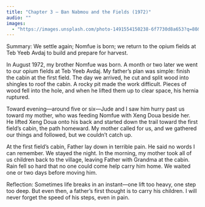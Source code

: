 ```yaml
---
title: "Chapter 3 — Ban Nabmou and the Fields (1972)"
audio: ""
images:
  - "https://images.unsplash.com/photo-1491554150238-6f7730d8a653?q=80&w=1600&auto=format&fit=crop"
---
```

Summary: We settle again; Nomfue is born; we return to the opium fields at Teb Yeeb Avdaj to build and prepare for harvest.

In August 1972, my brother Nomfue was born. A month or two later we went to our opium fields at Teb Yeeb Avdaj. My father’s plan was simple: finish the cabin at the first field. The day we arrived, he cut and split wood into shingles to roof the cabin. A rocky pit made the work difficult. Pieces of wood fell into the hole, and when he lifted them up to clear space, his hernia ruptured.

Toward evening—around five or six—Jude and I saw him hurry past us toward my mother, who was feeding Nomfue with Xeng Doua beside her. He lifted Xeng Doua onto his back and started down the trail toward the first field’s cabin, the path homeward. My mother called for us, and we gathered our things and followed, but we couldn’t catch up.

At the first field’s cabin, Father lay down in terrible pain. He said no words I can remember. We stayed the night. In the morning, my mother took all of us children back to the village, leaving Father with Grandma at the cabin. Rain fell so hard that no one could come help carry him home. We waited one or two days before moving him.

Reflection:
Sometimes life breaks in an instant—one lift too heavy, one step too deep. But even then, a father’s first thought is to carry his children. I will never forget the speed of his steps, even in pain.